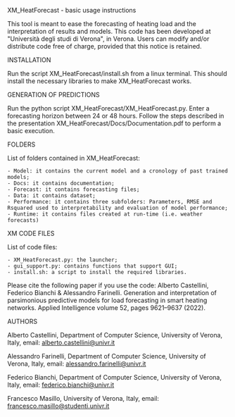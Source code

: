 XM_HeatForecast - basic usage instructions

This tool is meant to ease the forecasting of heating load and the interpretation of results and models. This code has been developed at "Università degli studi di Verona", in Verona. Users can modify and/or distribute code free of charge, provided that this notice is retained.

INSTALLATION

Run the script XM_HeatForecast/install.sh from a linux terminal. This should install the necessary libraries to make XM_HeatForecast works.

GENERATION OF PREDICTIONS

Run the python script XM_HeatForecast/XM_HeatForecast.py. Enter a forecasting horizon between 24 or 48 hours. Follow the steps described in the presentation XM_HeatForecast/Docs/Documentation.pdf to perform a basic execution.

FOLDERS

List of folders contained in XM_HeatForecast: 

	- Model: it contains the current model and a cronology of past trained models;
	- Docs: it contains documentation;
	- Forecast: it contains forecasting files;
	- Data: it contains dataset;
	- Performance: it contains three subfolders: Parameters, RMSE and Rsquared used to interpretability and evaluation of model performance;
	- Runtime: it contains files created at run-time (i.e. weather forecasts)

XM CODE FILES

List of code files:

	- XM_HeatForecast.py: the launcher;
	- gui_support.py: contains functions that support GUI;
	- install.sh: a script to install the required libraries.


Please cite the following paper if you use the code:  Alberto Castellini, Federico Bianchi & Alessandro Farinelli. Generation and interpretation of parsimonious predictive models for load forecasting in smart heating networks. Applied Intelligence volume 52, pages 9621–9637 (2022). 


AUTHORS

Alberto Castellini, Department of Computer Science, University of Verona, Italy, email: alberto.castellini@univr.it

Alessandro Farinelli, Department of Computer Science, University of Verona, Italy, email: alessandro.farinelli@univr.it

Federico Bianchi, Department of Computer Science, University of Verona, Italy, email: federico.bianchi@univr.it

Francesco Masillo, University of Verona, Italy, email: francesco.masillo@studenti.univr.it

